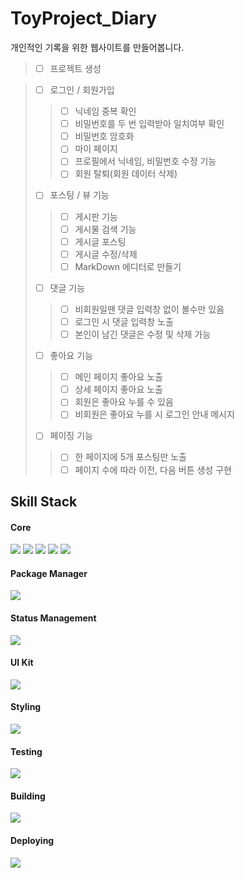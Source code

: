 # ToyProject_Diary
개인적인 기록을 위한 웹사이트를 만들어봅니다.

> - [ ] 프로젝트 생성
> 

> - [ ] 로그인 / 회원가입
>> - [ ] 닉네임 중복 확인
>> - [ ] 비밀번호를 두 번 입력받아 일치여부 확인
>> - [ ] 비밀번호 암호화
>> - [ ] 마이 페이지
>> - [ ] 프로필에서 닉네임, 비밀번호 수정 기능
>> - [ ] 회원 탈퇴(회원 데이터 삭제)
> - [ ] 포스팅 / 뷰 기능
>> - [ ] 게시판 기능
>> - [ ] 게시물 검색 기능
>> - [ ] 게시글 포스팅
>> - [ ] 게시글 수정/삭제
>> - [ ] MarkDown 에디터로 만들기
> - [ ] 댓글 기능
>> - [ ] 비회원일땐 댓글 입력창 없이 볼수만 있음
>> - [ ] 로그인 시 댓글 입력창 노출
>> - [ ] 본인이 남긴 댓글은 수정 및 삭제 가능
> - [ ] 좋아요 기능
>> - [ ] 메인 페이지 좋아요 노출
>> - [ ] 상세 페이지 좋아요 노출
>> - [ ] 회원은 좋아요 누를 수 있음
>> - [ ] 비회원은 좋아요 누를 시 로그인 안내 메시지
> - [ ] 페이징 기능
>> - [ ] 한 페이지에 5개 포스팅만 노출
>> - [ ] 페이지 수에 따라 이전, 다음 버튼 생성 구현


## Skill Stack

#### Core
<img src="https://img.shields.io/badge/-Next.JS 13.4.2-000000?logo=next.js&logoColor=white">  <img src="https://img.shields.io/badge/-TypeScript 5.0.4-3178C6?logo=typescript&logoColor=white">  <img src="https://img.shields.io/badge/-MySQL 8.0-4479A1?logo=mysql&logoColor=white">  <img src="https://img.shields.io/badge/-Node.js 18.16.0-339933?logo=node.js&logoColor=white">  <img src="https://img.shields.io/badge/-Express.js 4.18.2-4479A1?logo=express&logoColor=white"> 

#### Package Manager
<img src="https://img.shields.io/badge/-Yarn-2C8EBB?logo=yarn&logoColor=white">

#### Status Management
<img src="https://img.shields.io/badge/-Redux Toolkit-764ABC?logo=redux&logoColor=white">

#### UI Kit
<img src="https://img.shields.io/badge/-React Icons-61DAFB?logo=react&logoColor=white">

#### Styling
<img src="https://img.shields.io/badge/-Tailwind 3.3.2-06B6D4?logo=tailwindcss&logoColor=white">

#### Testing
<img src="https://img.shields.io/badge/-Jest-C21325?logo=jest&logoColor=white">

#### Building
<img src="https://img.shields.io/badge/-Webpack-8DD6F9?logo=webpack&logoColor=white">

#### Deploying
<img src="https://img.shields.io/badge/-Vercel-000000?logo=vercel&logoColor=white">
